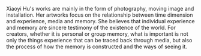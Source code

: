 Xiaoyi Hu's works are mainly in the form of photography, moving image and installation. Her artworks focus on the relationship between time dimension and experience, media and memory. She believes that individual experience and memory are sincere testimony of the existence of the world. For creators, whether it is personal or group memory, what is important is not only the things experience that can be traced back through media, but also the process of how the memory is constructed and the ways of seeing it.
